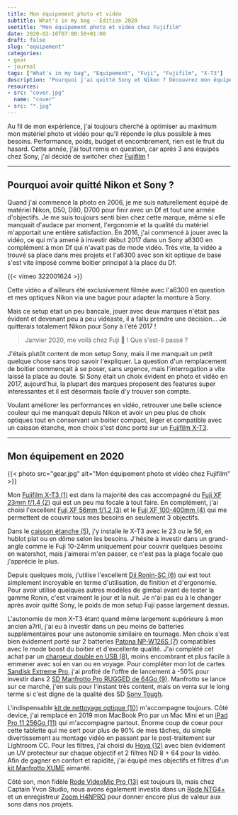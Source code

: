 ```yaml
---
title: Mon équipement photo et vidéo
subtitle: What's in my bag - Edition 2020
seotitle: "Mon équipement photo et vidéo chez Fujifilm"
date: 2020-02-16T07:00:50+01:00
draft: false
slug: "equipement"
categories:
- gear
- journal
tags: ["What's in my bag", "Equipement", "Fuji", "Fujifilm", "X-T3"]
description: "Pourquoi j'ai quitté Sony et Nikon ? Découvrez mon équipement photo et vidéo chez Fujifilm et tout ce qu'il y a dans mon sac photo en 2020."
resources:
- src: "cover.jpg"
  name: "cover"
- src: "*.jpg"
---
```


Au fil de mon expérience, j'ai toujours cherché à optimiser au maximum mon matériel photo et vidéo pour qu'il réponde le plus possible à mes besoins. Performance, poids, budget et encombrement, rien est le fruit du hasard.
Cette année, j'ai tout remis en question, car après 3 ans équipés chez Sony, j'ai décidé de switcher chez [Fujifilm](https://www.digit-photo.com/partenaire/Fujifilm/?dpa_id=23) !

***

## Pourquoi avoir quitté Nikon et Sony ?

Quand j'ai commencé la photo en 2006, je me suis naturellement équipé de matériel Nikon, D50, D80, D700 pour finir avec un Df et tout une armée d'objectifs. Je me suis toujours senti bien chez cette marque, même si elle manquait d'audace par moment, l'ergonomie et la qualité du matériel m'apportait une entière satisfaction.
En 2016, j'ai commencé à jouer avec la vidéo, ce qui m'a amené à investir début 2017 dans un Sony a6300 en complément à mon Df qui n'avait pas de mode vidéo. Très vite, la vidéo a trouvé sa place dans mes projets et l'a6300 avec son kit optique de base s'est vite imposé comme boitier principal à la place du Df.

<div>
{{< vimeo 322001624 >}}
</div>

Cette vidéo a d'ailleurs été exclusivement filmée avec l'a6300 en question et mes optiques Nikon via une bague pour adapter la monture à Sony.

Mais ce setup était un peu bancale, jouer avec deux marques n'était pas évident et devenant peu à peu vidéaste, il a fallu prendre une décision... Je quitterais totalement Nikon pour Sony à l'été 2017 !

> Janvier 2020, me voilà chez Fuji 🤔 ! Que s'est-il passé ?

J'étais plutôt content de mon setup Sony, mais il me manquait un petit quelque chose sans trop savoir l'expliquer. La question d'un remplacement de boitier commençait à se poser, sans urgence, mais l'interrogation a vite laissé la place au doute.
Si Sony était un choix évident en photo et vidéo en 2017, aujourd'hui, la plupart des marques proposent des features super interessantes et il est désormais facile d'y trouver son compte.

Voulant améliorer les performances en vidéo, retrouver une belle science couleur qui me manquait depuis Nikon et avoir un peu plus de choix optiques tout en conservant un boitier compact, léger et compatible avec un caisson étanche, mon choix s'est donc porté sur un [Fujifilm X-T3](https://www.digit-photo.com/FUJI-X-T3-Boitier-Nu-Noir-rFUJIXT3BK.html?dpa_id=23).

***

## Mon équipement en 2020

{{< photo src="gear.jpg" alt="Mon équipement photo et vidéo chez Fujifilm" >}}

Mon [Fujifilm X-T3 (1)](https://www.digit-photo.com/FUJI-X-T3-Boitier-Nu-Noir-rFUJIXT3BK.html?dpa_id=23) est dans la majorité des cas accompagné du [Fuji XF 23mm f/1.4 (2)](https://www.digit-photo.com/FUJI-XF-23mm-f-1-4-R-rFUJI11508.html?dpa_id=23) qui est un peu ma focale à tout faire. En complément, j'ai choisi l'excellent [Fuji XF 56mm f/1.2 (3)](https://www.digit-photo.com/FUJI-XF-56mm-f-1-2-R-Noir-rFUJI11510.html?dpa_id=23) et le [Fuji XF 100-400mm (4)](https://www.digit-photo.com/FUJI-XF-100-400mm-f-4-5-5-6-R-LM-OIS-WR-Noir-rFUJI16501109.html?dpa_id=23) qui me permettent de couvrir tous mes besoins en seulement 3 objectifs.

Dans le [caisson étanche (5)](https://seafrogs.com.hk/collections/fujifilm/products/fujifilm-x-t3-40m-130ft-underwater-camera-housing-kit-with-seafrogs-dry-dome-port-v-1-white), j'y installe le X-T3 avec le 23 ou le 56, en hublot plat ou en dôme selon les besoins. J'hésite à investir dans un grand-angle comme le Fuji 10-24mm uniquement pour couvrir quelques besoins en watershot, mais j'aimerai m'en passer, ce n'est pas la plage focale que j'apprécie le plus.

Depuis quelques mois, j'utilise l'excellent [Dji Ronin-SC (6)](https://www.digit-photo.com/DJI-Ronin-SC-Stabilisateur-rDJIRONINSC.html?dpa_id=23) qui est tout simplement incroyable en terme d'utilisation, de finition et d'ergonomie. Pour avoir utilisé quelques autres modèles de gimbal avant de tester la gamme Ronin, c'est vraiment le jour et la nuit. Je n'ai pas eu à le changer après avoir quitté Sony, le poids de mon setup Fuji passe largement dessus.

L'autonomie de mon X-T3 étant quand même largement supérieure à mon ancien a7rII, j'ai eu à investir dans un peu moins de batteries supplémentaires pour une autonomie similaire en tournage. Mon choix s'est bien évidement porté sur 2 batteries [Patona NP-W126S (7)](https://www.digit-photo.com/PATONA-Batterie-Fujifilm-NP-W126S-rPATONA1279.html?dpa_id=23) compatibles avec le mode boost du boitier et d'excellente qualité. J'ai complété cet achat par un [chargeur double en USB (8)](https://amzn.to/2OXN6Tz), moins encombrant et plus facile à emmener avec soi en van ou en voyage.
Pour compléter mon lot de cartes [Sandisk Extreme Pro](https://amzn.to/3bGbvXx), j'ai profité de l'offre de lancement à -50% pour investir dans 2 [SD Manfrotto Pro RUGGED de 64Go (9)](https://www.manfrotto.com/fr-fr/carte-memoire-sdxc-pro-rugged-64gb-uhs-ii-v90-u3-280mb-s-manprosd64/). Manfrotto se lance sur ce marché, j'en suis pour l'instant très content, mais on verra sur le long terme si c'est digne de la qualité des SD [Sony Tough](https://amzn.to/2SP4sDi).

L'indispensable [kit de nettoyage optique (10)](https://amzn.to/37ylBWY) m'accompagne toujours. Côté device, j'ai remplacé en 2019 mon MacBook Pro par un Mac Mini et un [iPad Pro 11 256Go (11)](https://amzn.to/39D4eFV) qui m'accompagne partout. Énorme coup de coeur pour cette tablette qui me sert pour plus de 90% de mes tâches, du simple divertissement au montage vidéo en passant par le post-traitement sur Lightroom CC.
Pour les filtres, j'ai choisi du [Hoya (12)](https://www.digit-photo.com/Filtres-vissants-aFA0032/Hoya/+choixMarque-821|?dpa_id=23) avec bien évidement un UV protecteur sur chaque objectif et 2 filtres ND 8 + 64 pour la vidéo. Afin de gagner en confort et rapidité, j'ai équipé mes objectifs et filtres d'un [kit Manfrotto XUME](https://www.digit-photo.com/Filtres-vissants-aFA0032/Xume/?dpa_id=23) aimanté.

Côté son, mon fidèle [Rode VideoMic Pro (13)](https://amzn.to/2Hp43Ce) est toujours là, mais chez Captain Yvon Studio, nous avons également investis dans un [Rode NTG4+](https://amzn.to/39CCZLJ) et un enregistreur [Zoom H4NPRO](https://amzn.to/39AbEdd) pour donner encore plus de valeur aux sons dans nos projets.
